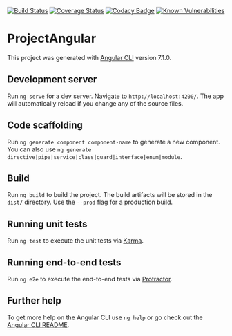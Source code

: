 [![Build Status](https://travis-ci.org/dany33code/project-angular.svg?branch=master)](https://travis-ci.org/dany33code/project-angular)
[![Coverage Status](https://coveralls.io/repos/github/dany33code/project-angular/badge.svg?branch=master)](https://coveralls.io/github/dany33code/project-angular?branch=master)
[![Codacy Badge](https://api.codacy.com/project/badge/Grade/568b22407ff64e5b8dd7a47df015b584)](https://www.codacy.com/app/dany33code/project-angular?utm_source=github.com&amp;utm_medium=referral&amp;utm_content=dany33code/project-angular&amp;utm_campaign=Badge_Grade)
[![Known Vulnerabilities](https://snyk.io/test/github/dany33code/project-angular/badge.svg?targetFile=package.json)](https://snyk.io/test/github/dany33code/project-angular?targetFile=package.json)
# ProjectAngular

This project was generated with [Angular CLI](https://github.com/angular/angular-cli) version 7.1.0.

## Development server

Run `ng serve` for a dev server. Navigate to `http://localhost:4200/`. The app will automatically reload if you change any of the source files.

## Code scaffolding

Run `ng generate component component-name` to generate a new component. You can also use `ng generate directive|pipe|service|class|guard|interface|enum|module`.

## Build

Run `ng build` to build the project. The build artifacts will be stored in the `dist/` directory. Use the `--prod` flag for a production build.

## Running unit tests

Run `ng test` to execute the unit tests via [Karma](https://karma-runner.github.io).

## Running end-to-end tests

Run `ng e2e` to execute the end-to-end tests via [Protractor](http://www.protractortest.org/).

## Further help

To get more help on the Angular CLI use `ng help` or go check out the [Angular CLI README](https://github.com/angular/angular-cli/blob/master/README.md).
